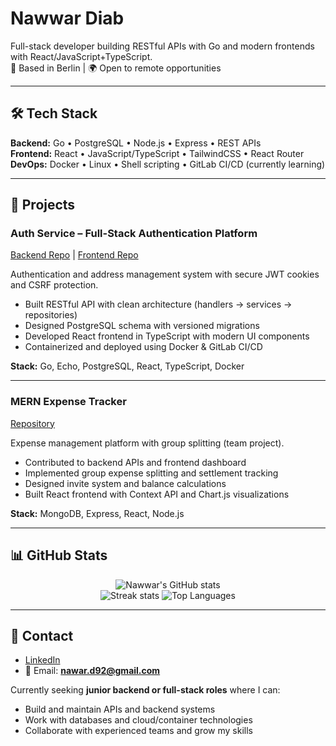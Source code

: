 # Nawwar Diab

Full-stack developer building RESTful APIs with Go and modern frontends with React/JavaScript+TypeScript.  
📍 Based in Berlin | 🌍 Open to remote opportunities

---

## 🛠 Tech Stack

**Backend:** Go • PostgreSQL • Node.js • Express • REST APIs  
**Frontend:** React • JavaScript/TypeScript • TailwindCSS • React Router  
**DevOps:** Docker • Linux • Shell scripting • GitLab CI/CD (currently learning) 

---

## 🚀 Projects

### Auth Service – Full-Stack Authentication Platform
[Backend Repo](https://github.com/nawwardiab/auth-service-backend-go) | [Frontend Repo](https://github.com/nawwardiab/auth-frontend-react-ts)

Authentication and address management system with secure JWT cookies and CSRF protection.

- Built RESTful API with clean architecture (handlers → services → repositories)  
- Designed PostgreSQL schema with versioned migrations  
- Developed React frontend in TypeScript with modern UI components  
- Containerized and deployed using Docker & GitLab CI/CD  

**Stack:** Go, Echo, PostgreSQL, React, TypeScript, Docker

---

### MERN Expense Tracker
[Repository](https://github.com/nawwardiab/mern-expense-tracker)

Expense management platform with group splitting (team project).

- Contributed to backend APIs and frontend dashboard  
- Implemented group expense splitting and settlement tracking  
- Designed invite system and balance calculations  
- Built React frontend with Context API and Chart.js visualizations  

**Stack:** MongoDB, Express, React, Node.js

---

## 📊 GitHub Stats

<div align="center">

![Nawwar's GitHub stats](https://github-readme-stats.vercel.app/api?username=nawwardiab&show_icons=true&theme=dark)  
![Streak stats](https://github-readme-streak-stats.herokuapp.com/?user=nawwardiab&theme=dark&hide_border=false)
![Top Languages](https://github-readme-stats.vercel.app/api/top-langs/?username=nawwardiab&layout=compact&theme=dark)

</div>

---

## 🤝 Contact

- [LinkedIn](https://linkedin.com/in/nawwar-diab)  
- 📧 Email: **nawar.d92@gmail.com**

Currently seeking **junior backend or full-stack roles** where I can:  
- Build and maintain APIs and backend systems  
- Work with databases and cloud/container technologies  
- Collaborate with experienced teams and grow my skills
